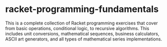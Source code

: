 # racket-programming-fundamentals
This is a complete collection of Racket programming exercises that cover from basic operations, conditional logic, to recursive algorithms. This includes unit conversions, mathematical sequences, business calculators, ASCII art generators, and all types of mathematical series implementations.
